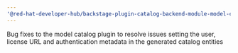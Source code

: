 ```yaml
---
'@red-hat-developer-hub/backstage-plugin-catalog-backend-module-model-catalog': patch
---
```


Bug fixes to the model catalog plugin to resolve issues setting the user, license URL and authentication metadata in the generated catalog entities
